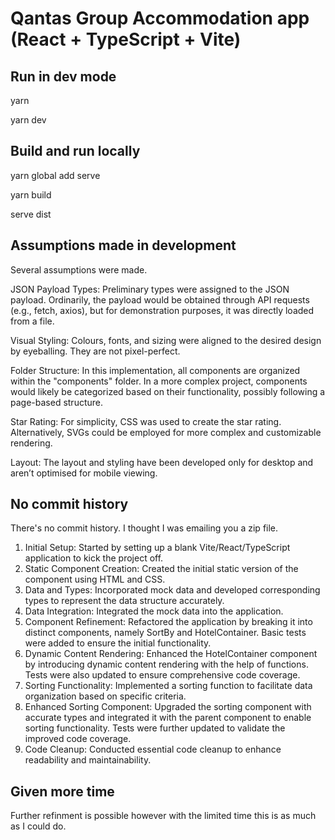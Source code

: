 # Qantas Group Accommodation app (React + TypeScript + Vite)

## Run in dev mode

yarn

yarn dev

## Build and run locally

yarn global add serve

yarn build

serve dist

## Assumptions made in development

Several assumptions were made.

JSON Payload Types: Preliminary types were assigned to the JSON payload. Ordinarily, the payload would be obtained through API requests (e.g., fetch, axios), but for demonstration purposes, it was directly loaded from a file.

Visual Styling: Colours, fonts, and sizing were aligned to the desired design by eyeballing. They are not pixel-perfect.

Folder Structure: In this implementation, all components are organized within the "components" folder. In a more complex project, components would likely be categorized based on their functionality, possibly following a page-based structure.

Star Rating: For simplicity, CSS was used to create the star rating. Alternatively, SVGs could be employed for more complex and customizable rendering.

Layout: The layout and styling have been developed only for desktop and aren’t optimised for mobile viewing.

## No commit history

There's no commit history. I thought I was emailing you a zip file.

1. Initial Setup: Started by setting up a blank Vite/React/TypeScript application to kick the project off.
2. Static Component Creation: Created the initial static version of the component using HTML and CSS.
3. Data and Types: Incorporated mock data and developed corresponding types to represent the data structure accurately.
4. Data Integration: Integrated the mock data into the application.
5. Component Refinement: Refactored the application by breaking it into distinct components, namely SortBy and HotelContainer. Basic tests were added to ensure the initial functionality.
6. Dynamic Content Rendering: Enhanced the HotelContainer component by introducing dynamic content rendering with the help of functions. Tests were also updated to ensure comprehensive code coverage.
7. Sorting Functionality: Implemented a sorting function to facilitate data organization based on specific criteria.
8. Enhanced Sorting Component: Upgraded the sorting component with accurate types and integrated it with the parent component to enable sorting functionality. Tests were further updated to validate the improved code coverage.
9. Code Cleanup: Conducted essential code cleanup to enhance readability and maintainability.

## Given more time

Further refinment is possible however with the limited time this is as much as I could do.
